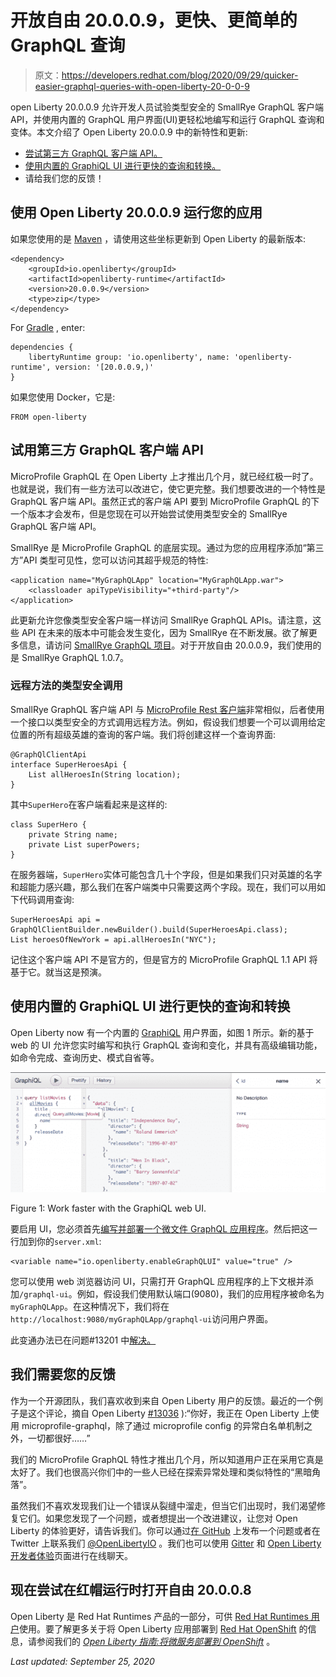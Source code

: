 # 开放自由 20.0.0.9，更快、更简单的 GraphQL 查询

> 原文：<https://developers.redhat.com/blog/2020/09/29/quicker-easier-graphql-queries-with-open-liberty-20-0-0-9>

open Liberty 20.0.0.9 允许开发人员试验类型安全的 SmallRye GraphQL 客户端 API，并使用内置的 GraphQL 用户界面(UI)更轻松地编写和运行 GraphQL 查询和变体。本文介绍了 Open Liberty 20.0.0.9 中的新特性和更新:

*   [尝试第三方 GraphQL 客户端 API。](#GraphQLAPIs)
*   [使用内置的 GraphiQL UI 进行更快的查询和转换。](#GraphiQL)
*   请给我们您的反馈！

## 使用 Open Liberty 20.0.0.9 运行您的应用

如果您使用的是 [Maven](https://openliberty.io//guides/maven-intro.html) ，请使用这些坐标更新到 Open Liberty 的最新版本:

```
<dependency>
    <groupId>io.openliberty</groupId>
    <artifactId>openliberty-runtime</artifactId>
    <version>20.0.0.9</version>
    <type>zip</type>
</dependency>

```

For [Gradle](https://openliberty.io//guides/gradle-intro.html) , enter:

```
dependencies {
    libertyRuntime group: 'io.openliberty', name: 'openliberty-runtime', version: '[20.0.0.9,)'
}

```

如果您使用 Docker，它是:

```
FROM open-liberty

```

## 试用第三方 GraphQL 客户端 API

MicroProfile GraphQL 在 Open Liberty 上才推出几个月，就已经红极一时了。也就是说，我们有一些方法可以改进它，使它更完整。我们想要改进的一个特性是 GraphQL 客户端 API。虽然正式的客户端 API 要到 MicroProfile GraphQL 的下一个版本才会发布，但是您现在可以开始尝试使用类型安全的 SmallRye GraphQL 客户端 API。

SmallRye 是 MicroProfile GraphQL 的底层实现。通过为您的应用程序添加“第三方”API 类型可见性，您可以访问其超乎规范的特性:

```
<application name="MyGraphQLApp" location="MyGraphQLApp.war">
    <classloader apiTypeVisibility="+third-party"/>
</application>

```

此更新允许您像类型安全客户端一样访问 SmallRye GraphQL APIs。请注意，这些 API 在未来的版本中可能会发生变化，因为 SmallRye 在不断发展。欲了解更多信息，请访问 [SmallRye GraphQL 项目](https://github.com/smallrye/smallrye-graphql)。对于开放自由 20.0.0.9，我们使用的是 SmallRye GraphQL 1.0.7。

### 远程方法的类型安全调用

SmallRye GraphQL 客户端 API 与 [MicroProfile Rest 客户端](https://developers.redhat.com/cheat-sheets/microprofile-rest-client)非常相似，后者使用一个接口以类型安全的方式调用远程方法。例如，假设我们想要一个可以调用给定位置的所有超级英雄的查询的客户端。我们将创建这样一个查询界面:

```
@GraphQlClientApi
interface SuperHeroesApi {
    List allHeroesIn(String location);
}

```

其中`SuperHero`在客户端看起来是这样的:

```
class SuperHero {
    private String name;
    private List superPowers;
}

```

在服务器端，`SuperHero`实体可能包含几十个字段，但是如果我们只对英雄的名字和超能力感兴趣，那么我们在客户端类中只需要这两个字段。现在，我们可以用如下代码调用查询:

```
SuperHeroesApi api = GraphQlClientBuilder.newBuilder().build(SuperHeroesApi.class);
List heroesOfNewYork = api.allHeroesIn("NYC");

```

记住这个客户端 API 不是官方的，但是官方的 MicroProfile GraphQL 1.1 API 将基于它。就当这是预演。

## 使用内置的 GraphiQL UI 进行更快的查询和转换

Open Liberty now 有一个内置的 [GraphiQL](https://github.com/graphql/graphiql/blob/main/packages/graphiql/README.md) 用户界面，如图 1 所示。新的基于 web 的 UI 允许您实时编写和执行 GraphQL 查询和变化，并具有高级编辑功能，如命令完成、查询历史、模式自省等。

[![Web UI open to edit a query, with hover-over text displayed.](img/f7facc690f87ad327e84d2e646be66d4.png "Screenshot 2020-09-22 at 10.50.00")](/sites/default/files/blog/2020/09/Screenshot-2020-09-22-at-10.50.00.png)

Figure 1: Work faster with the GraphiQL web UI.

要启用 UI，您必须首先[编写并部署一个微文件 GraphQL 应用程序](https://openliberty.io/blog/2020/06/10/microprofile-graphql-open-liberty.html)。然后把这一行加到你的`server.xml`:

```
<variable name="io.openliberty.enableGraphQLUI" value="true" />

```

您可以使用 web 浏览器访问 UI，只需打开 GraphQL 应用程序的上下文根并添加`/graphql-ui`。例如，假设我们使用默认端口(9080)，我们的应用程序被命名为`myGraphQLApp`。在这种情况下，我们将在`http://localhost:9080/myGraphQLApp/graphql-ui`访问用户界面。

此变通办法已在问题#13201 中[解决。](https://github.com/OpenLiberty/open-liberty/issues/13201)

## 我们需要您的反馈

作为一个开源团队，我们喜欢收到来自 Open Liberty 用户的反馈。最近的一个例子是这个评论，摘自 Open Liberty [#13036](https://github.com/OpenLiberty/open-liberty/issues/13036) ):“你好，我正在 Open Liberty 上使用 microprofile-graphql，除了通过 microprofile config 的异常白名单机制之外，一切都很好……”

我们的 MicroProfile GraphQL 特性才推出几个月，所以知道用户正在采用它真是太好了。我们也很高兴你们中的一些人已经在探索异常处理和类似特性的“黑暗角落”。

虽然我们不喜欢发现我们让一个错误从裂缝中溜走，但当它们出现时，我们渴望修复它们。如果您发现了一个问题，或者想提出一个改进建议，让您对 Open Liberty 的体验更好，请告诉我们。你可以通过[在 GitHub](https://github.com/OpenLiberty/open-liberty/issues) 上发布一个问题或者在 Twitter 上联系我们 [@OpenLibertyIO](https://twitter.com/OpenLibertyIO) 。我们也可以使用 [Gitter](https://gitter.im/OpenLiberty/help) 和 [Open Liberty 开发者体验](https://gitter.im/OpenLiberty/developer-experience)页面进行在线聊天。

## 现在尝试在红帽运行时打开自由 20.0.0.8

Open Liberty 是 Red Hat Runtimes 产品的一部分，可供 [Red Hat Runtimes 用户](https://access.redhat.com/products/red-hat-runtimes)使用。要了解更多关于将 Open Liberty 应用部署到 [Red Hat OpenShift](https://developers.redhat.com/products/openshift/overview) 的信息，请参阅我们的 *[Open Liberty 指南:将微服务部署到 OpenShift](https://openliberty.io/guides/cloud-openshift.html)* 。

*Last updated: September 25, 2020*
